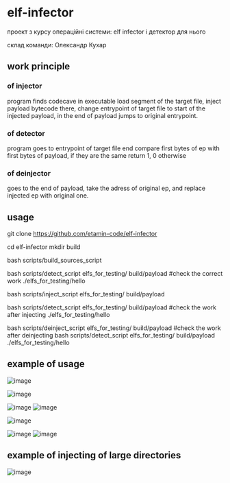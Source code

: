 # elf-infector
проект з курсу операційні системи: elf infector і детектор для нього

склад команди: Олександр Кухар

## work principle
### of injector
program finds codecave in executable load segment of the target file, inject payload bytecode there, change entrypoint of target file to start of the injected payload, in the end of payload jumps to original entrypoint.
### of detector
program goes to entrypoint of target file end compare first bytes of ep with first bytes of payload, if they are the same return 1, 0 otherwise
### of deinjector
goes to the end of payload, take the adress of original ep, and replace injected ep with original one.

## usage
git clone https://github.com/etamin-code/elf-infector

cd elf-infector
mkdir build

bash scripts/build_sources_script

bash scripts/detect_script elfs_for_testing/ build/payload #check the correct work
./elfs_for_testing/hello

bash scripts/inject_script elfs_for_testing/ build/payload

bash scripts/detect_script elfs_for_testing/ build/payload #check the work after injecting
./elfs_for_testing/hello

bash scripts/deinject_script elfs_for_testing/ build/payload #check the work after deinjecting
bash scripts/detect_script elfs_for_testing/ build/payload
./elfs_for_testing/hello

## example of usage
![image](https://user-images.githubusercontent.com/70692373/187034890-f5c484fc-77e7-46b7-808e-0ed0f04dee05.png)

![image](https://user-images.githubusercontent.com/70692373/187034900-f0e82646-c76e-4a13-a211-12d2299ab2cd.png)

![image](https://user-images.githubusercontent.com/70692373/187034917-176626d0-8378-4a70-a820-e59b311b17ce.png)
![image](https://user-images.githubusercontent.com/70692373/187034927-9bde2bc6-47db-43e4-b80c-00ced55681a3.png)

![image](https://user-images.githubusercontent.com/70692373/187034935-d2cd5e19-e46e-4d1c-8aa6-ca0e482f658c.png)


![image](https://user-images.githubusercontent.com/70692373/187034945-a583787e-98fd-4323-aecd-fdafd4324476.png)
![image](https://user-images.githubusercontent.com/70692373/187034950-20be6400-3fbd-4f81-a80c-3c8e2fd9b98e.png)


## example of injecting of large directories
![image](https://user-images.githubusercontent.com/70692373/187035164-01b8d136-c995-4105-8ba8-1e5656bf4cf1.png)

